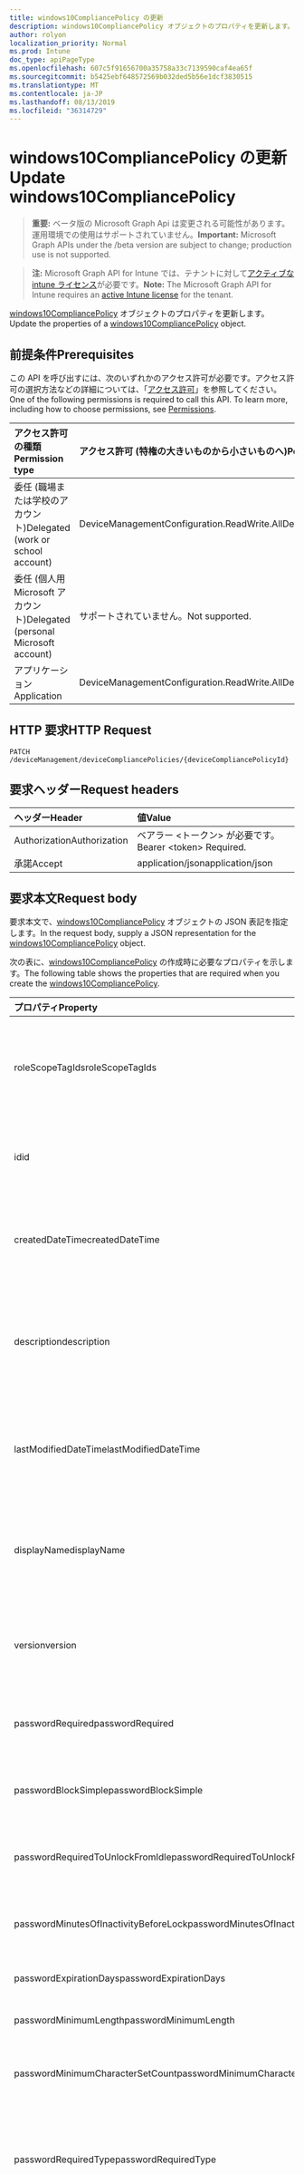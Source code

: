 ```yaml
---
title: windows10CompliancePolicy の更新
description: windows10CompliancePolicy オブジェクトのプロパティを更新します。
author: rolyon
localization_priority: Normal
ms.prod: Intune
doc_type: apiPageType
ms.openlocfilehash: 607c5f91656700a35758a33c7139590caf4ea65f
ms.sourcegitcommit: b5425ebf648572569b032ded5b56e1dcf3830515
ms.translationtype: MT
ms.contentlocale: ja-JP
ms.lasthandoff: 08/13/2019
ms.locfileid: "36314729"
---
```

# <a name="update-windows10compliancepolicy"></a><span data-ttu-id="c6e77-103">windows10CompliancePolicy の更新</span><span class="sxs-lookup"><span data-stu-id="c6e77-103">Update windows10CompliancePolicy</span></span>

> <span data-ttu-id="c6e77-104">**重要:** ベータ版の Microsoft Graph Api は変更される可能性があります。運用環境での使用はサポートされていません。</span><span class="sxs-lookup"><span data-stu-id="c6e77-104">**Important:** Microsoft Graph APIs under the /beta version are subject to change; production use is not supported.</span></span>

> <span data-ttu-id="c6e77-105">**注:** Microsoft Graph API for Intune では、テナントに対して[アクティブな intune ライセンス](https://go.microsoft.com/fwlink/?linkid=839381)が必要です。</span><span class="sxs-lookup"><span data-stu-id="c6e77-105">**Note:** The Microsoft Graph API for Intune requires an [active Intune license](https://go.microsoft.com/fwlink/?linkid=839381) for the tenant.</span></span>

<span data-ttu-id="c6e77-106">[windows10CompliancePolicy](../resources/intune-deviceconfig-windows10compliancepolicy.md) オブジェクトのプロパティを更新します。</span><span class="sxs-lookup"><span data-stu-id="c6e77-106">Update the properties of a [windows10CompliancePolicy](../resources/intune-deviceconfig-windows10compliancepolicy.md) object.</span></span>

## <a name="prerequisites"></a><span data-ttu-id="c6e77-107">前提条件</span><span class="sxs-lookup"><span data-stu-id="c6e77-107">Prerequisites</span></span>
<span data-ttu-id="c6e77-p101">この API を呼び出すには、次のいずれかのアクセス許可が必要です。アクセス許可の選択方法などの詳細については、「[アクセス許可](/graph/permissions-reference)」を参照してください。</span><span class="sxs-lookup"><span data-stu-id="c6e77-p101">One of the following permissions is required to call this API. To learn more, including how to choose permissions, see [Permissions](/graph/permissions-reference).</span></span>

|<span data-ttu-id="c6e77-110">アクセス許可の種類</span><span class="sxs-lookup"><span data-stu-id="c6e77-110">Permission type</span></span>|<span data-ttu-id="c6e77-111">アクセス許可 (特権の大きいものから小さいものへ)</span><span class="sxs-lookup"><span data-stu-id="c6e77-111">Permissions (from most to least privileged)</span></span>|
|:---|:---|
|<span data-ttu-id="c6e77-112">委任 (職場または学校のアカウント)</span><span class="sxs-lookup"><span data-stu-id="c6e77-112">Delegated (work or school account)</span></span>|<span data-ttu-id="c6e77-113">DeviceManagementConfiguration.ReadWrite.All</span><span class="sxs-lookup"><span data-stu-id="c6e77-113">DeviceManagementConfiguration.ReadWrite.All</span></span>|
|<span data-ttu-id="c6e77-114">委任 (個人用 Microsoft アカウント)</span><span class="sxs-lookup"><span data-stu-id="c6e77-114">Delegated (personal Microsoft account)</span></span>|<span data-ttu-id="c6e77-115">サポートされていません。</span><span class="sxs-lookup"><span data-stu-id="c6e77-115">Not supported.</span></span>|
|<span data-ttu-id="c6e77-116">アプリケーション</span><span class="sxs-lookup"><span data-stu-id="c6e77-116">Application</span></span>|<span data-ttu-id="c6e77-117">DeviceManagementConfiguration.ReadWrite.All</span><span class="sxs-lookup"><span data-stu-id="c6e77-117">DeviceManagementConfiguration.ReadWrite.All</span></span>|

## <a name="http-request"></a><span data-ttu-id="c6e77-118">HTTP 要求</span><span class="sxs-lookup"><span data-stu-id="c6e77-118">HTTP Request</span></span>
<!-- {
  "blockType": "ignored"
}
-->
``` http
PATCH /deviceManagement/deviceCompliancePolicies/{deviceCompliancePolicyId}
```

## <a name="request-headers"></a><span data-ttu-id="c6e77-119">要求ヘッダー</span><span class="sxs-lookup"><span data-stu-id="c6e77-119">Request headers</span></span>
|<span data-ttu-id="c6e77-120">ヘッダー</span><span class="sxs-lookup"><span data-stu-id="c6e77-120">Header</span></span>|<span data-ttu-id="c6e77-121">値</span><span class="sxs-lookup"><span data-stu-id="c6e77-121">Value</span></span>|
|:---|:---|
|<span data-ttu-id="c6e77-122">Authorization</span><span class="sxs-lookup"><span data-stu-id="c6e77-122">Authorization</span></span>|<span data-ttu-id="c6e77-123">ベアラー &lt;トークン&gt; が必要です。</span><span class="sxs-lookup"><span data-stu-id="c6e77-123">Bearer &lt;token&gt; Required.</span></span>|
|<span data-ttu-id="c6e77-124">承諾</span><span class="sxs-lookup"><span data-stu-id="c6e77-124">Accept</span></span>|<span data-ttu-id="c6e77-125">application/json</span><span class="sxs-lookup"><span data-stu-id="c6e77-125">application/json</span></span>|

## <a name="request-body"></a><span data-ttu-id="c6e77-126">要求本文</span><span class="sxs-lookup"><span data-stu-id="c6e77-126">Request body</span></span>
<span data-ttu-id="c6e77-127">要求本文で、[windows10CompliancePolicy](../resources/intune-deviceconfig-windows10compliancepolicy.md) オブジェクトの JSON 表記を指定します。</span><span class="sxs-lookup"><span data-stu-id="c6e77-127">In the request body, supply a JSON representation for the [windows10CompliancePolicy](../resources/intune-deviceconfig-windows10compliancepolicy.md) object.</span></span>

<span data-ttu-id="c6e77-128">次の表に、[windows10CompliancePolicy](../resources/intune-deviceconfig-windows10compliancepolicy.md) の作成時に必要なプロパティを示します。</span><span class="sxs-lookup"><span data-stu-id="c6e77-128">The following table shows the properties that are required when you create the [windows10CompliancePolicy](../resources/intune-deviceconfig-windows10compliancepolicy.md).</span></span>

|<span data-ttu-id="c6e77-129">プロパティ</span><span class="sxs-lookup"><span data-stu-id="c6e77-129">Property</span></span>|<span data-ttu-id="c6e77-130">型</span><span class="sxs-lookup"><span data-stu-id="c6e77-130">Type</span></span>|<span data-ttu-id="c6e77-131">説明</span><span class="sxs-lookup"><span data-stu-id="c6e77-131">Description</span></span>|
|:---|:---|:---|
|<span data-ttu-id="c6e77-132">roleScopeTagIds</span><span class="sxs-lookup"><span data-stu-id="c6e77-132">roleScopeTagIds</span></span>|<span data-ttu-id="c6e77-133">文字列コレクション</span><span class="sxs-lookup"><span data-stu-id="c6e77-133">String collection</span></span>|<span data-ttu-id="c6e77-134">このエンティティインスタンスの範囲タグのリスト。</span><span class="sxs-lookup"><span data-stu-id="c6e77-134">List of Scope Tags for this Entity instance.</span></span> <span data-ttu-id="c6e77-135">[deviceCompliancePolicy](../resources/intune-deviceconfig-devicecompliancepolicy.md) から継承します</span><span class="sxs-lookup"><span data-stu-id="c6e77-135">Inherited from [deviceCompliancePolicy](../resources/intune-deviceconfig-devicecompliancepolicy.md)</span></span>|
|<span data-ttu-id="c6e77-136">id</span><span class="sxs-lookup"><span data-stu-id="c6e77-136">id</span></span>|<span data-ttu-id="c6e77-137">文字列</span><span class="sxs-lookup"><span data-stu-id="c6e77-137">String</span></span>|<span data-ttu-id="c6e77-138">エンティティのキー。</span><span class="sxs-lookup"><span data-stu-id="c6e77-138">Key of the entity.</span></span> <span data-ttu-id="c6e77-139">[deviceCompliancePolicy](../resources/intune-deviceconfig-devicecompliancepolicy.md) から継承します</span><span class="sxs-lookup"><span data-stu-id="c6e77-139">Inherited from [deviceCompliancePolicy](../resources/intune-deviceconfig-devicecompliancepolicy.md)</span></span>|
|<span data-ttu-id="c6e77-140">createdDateTime</span><span class="sxs-lookup"><span data-stu-id="c6e77-140">createdDateTime</span></span>|<span data-ttu-id="c6e77-141">DateTimeOffset</span><span class="sxs-lookup"><span data-stu-id="c6e77-141">DateTimeOffset</span></span>|<span data-ttu-id="c6e77-142">オブジェクトが作成された DateTime。</span><span class="sxs-lookup"><span data-stu-id="c6e77-142">DateTime the object was created.</span></span> <span data-ttu-id="c6e77-143">[deviceCompliancePolicy](../resources/intune-deviceconfig-devicecompliancepolicy.md) から継承します</span><span class="sxs-lookup"><span data-stu-id="c6e77-143">Inherited from [deviceCompliancePolicy](../resources/intune-deviceconfig-devicecompliancepolicy.md)</span></span>|
|<span data-ttu-id="c6e77-144">description</span><span class="sxs-lookup"><span data-stu-id="c6e77-144">description</span></span>|<span data-ttu-id="c6e77-145">String</span><span class="sxs-lookup"><span data-stu-id="c6e77-145">String</span></span>|<span data-ttu-id="c6e77-146">管理者が指定した、デバイス構成についての説明。</span><span class="sxs-lookup"><span data-stu-id="c6e77-146">Admin provided description of the Device Configuration.</span></span> <span data-ttu-id="c6e77-147">[deviceCompliancePolicy](../resources/intune-deviceconfig-devicecompliancepolicy.md) から継承します</span><span class="sxs-lookup"><span data-stu-id="c6e77-147">Inherited from [deviceCompliancePolicy](../resources/intune-deviceconfig-devicecompliancepolicy.md)</span></span>|
|<span data-ttu-id="c6e77-148">lastModifiedDateTime</span><span class="sxs-lookup"><span data-stu-id="c6e77-148">lastModifiedDateTime</span></span>|<span data-ttu-id="c6e77-149">DateTimeOffset</span><span class="sxs-lookup"><span data-stu-id="c6e77-149">DateTimeOffset</span></span>|<span data-ttu-id="c6e77-150">オブジェクトの最終更新の DateTime。</span><span class="sxs-lookup"><span data-stu-id="c6e77-150">DateTime the object was last modified.</span></span> <span data-ttu-id="c6e77-151">[deviceCompliancePolicy](../resources/intune-deviceconfig-devicecompliancepolicy.md) から継承します</span><span class="sxs-lookup"><span data-stu-id="c6e77-151">Inherited from [deviceCompliancePolicy](../resources/intune-deviceconfig-devicecompliancepolicy.md)</span></span>|
|<span data-ttu-id="c6e77-152">displayName</span><span class="sxs-lookup"><span data-stu-id="c6e77-152">displayName</span></span>|<span data-ttu-id="c6e77-153">String</span><span class="sxs-lookup"><span data-stu-id="c6e77-153">String</span></span>|<span data-ttu-id="c6e77-154">管理者が指定した、デバイス構成の名前。</span><span class="sxs-lookup"><span data-stu-id="c6e77-154">Admin provided name of the device configuration.</span></span> <span data-ttu-id="c6e77-155">[deviceCompliancePolicy](../resources/intune-deviceconfig-devicecompliancepolicy.md) から継承します</span><span class="sxs-lookup"><span data-stu-id="c6e77-155">Inherited from [deviceCompliancePolicy](../resources/intune-deviceconfig-devicecompliancepolicy.md)</span></span>|
|<span data-ttu-id="c6e77-156">version</span><span class="sxs-lookup"><span data-stu-id="c6e77-156">version</span></span>|<span data-ttu-id="c6e77-157">Int32</span><span class="sxs-lookup"><span data-stu-id="c6e77-157">Int32</span></span>|<span data-ttu-id="c6e77-158">デバイス構成のバージョン。</span><span class="sxs-lookup"><span data-stu-id="c6e77-158">Version of the device configuration.</span></span> <span data-ttu-id="c6e77-159">[deviceCompliancePolicy](../resources/intune-deviceconfig-devicecompliancepolicy.md) から継承します</span><span class="sxs-lookup"><span data-stu-id="c6e77-159">Inherited from [deviceCompliancePolicy](../resources/intune-deviceconfig-devicecompliancepolicy.md)</span></span>|
|<span data-ttu-id="c6e77-160">passwordRequired</span><span class="sxs-lookup"><span data-stu-id="c6e77-160">passwordRequired</span></span>|<span data-ttu-id="c6e77-161">Boolean</span><span class="sxs-lookup"><span data-stu-id="c6e77-161">Boolean</span></span>|<span data-ttu-id="c6e77-162">Windows デバイスのロックを解除するパスワードを要求します。</span><span class="sxs-lookup"><span data-stu-id="c6e77-162">Require a password to unlock Windows device.</span></span>|
|<span data-ttu-id="c6e77-163">passwordBlockSimple</span><span class="sxs-lookup"><span data-stu-id="c6e77-163">passwordBlockSimple</span></span>|<span data-ttu-id="c6e77-164">Boolean</span><span class="sxs-lookup"><span data-stu-id="c6e77-164">Boolean</span></span>|<span data-ttu-id="c6e77-165">単純なパスワードをブロックするかどうかを示します。</span><span class="sxs-lookup"><span data-stu-id="c6e77-165">Indicates whether or not to block simple password.</span></span>|
|<span data-ttu-id="c6e77-166">passwordRequiredToUnlockFromIdle</span><span class="sxs-lookup"><span data-stu-id="c6e77-166">passwordRequiredToUnlockFromIdle</span></span>|<span data-ttu-id="c6e77-167">Boolean</span><span class="sxs-lookup"><span data-stu-id="c6e77-167">Boolean</span></span>|<span data-ttu-id="c6e77-168">アイドル デバイスのロックを解除するパスワードを要求します。</span><span class="sxs-lookup"><span data-stu-id="c6e77-168">Require a password to unlock an idle device.</span></span>|
|<span data-ttu-id="c6e77-169">passwordMinutesOfInactivityBeforeLock</span><span class="sxs-lookup"><span data-stu-id="c6e77-169">passwordMinutesOfInactivityBeforeLock</span></span>|<span data-ttu-id="c6e77-170">Int32</span><span class="sxs-lookup"><span data-stu-id="c6e77-170">Int32</span></span>|<span data-ttu-id="c6e77-171">パスワードが要求されるまでの非アクティブ時間 (分)。</span><span class="sxs-lookup"><span data-stu-id="c6e77-171">Minutes of inactivity before a password is required.</span></span>|
|<span data-ttu-id="c6e77-172">passwordExpirationDays</span><span class="sxs-lookup"><span data-stu-id="c6e77-172">passwordExpirationDays</span></span>|<span data-ttu-id="c6e77-173">Int32</span><span class="sxs-lookup"><span data-stu-id="c6e77-173">Int32</span></span>|<span data-ttu-id="c6e77-174">パスワードの有効期限 (日数)。</span><span class="sxs-lookup"><span data-stu-id="c6e77-174">The password expiration in days.</span></span>|
|<span data-ttu-id="c6e77-175">passwordMinimumLength</span><span class="sxs-lookup"><span data-stu-id="c6e77-175">passwordMinimumLength</span></span>|<span data-ttu-id="c6e77-176">Int32</span><span class="sxs-lookup"><span data-stu-id="c6e77-176">Int32</span></span>|<span data-ttu-id="c6e77-177">パスワードの最小文字数。</span><span class="sxs-lookup"><span data-stu-id="c6e77-177">The minimum password length.</span></span>|
|<span data-ttu-id="c6e77-178">passwordMinimumCharacterSetCount</span><span class="sxs-lookup"><span data-stu-id="c6e77-178">passwordMinimumCharacterSetCount</span></span>|<span data-ttu-id="c6e77-179">Int32</span><span class="sxs-lookup"><span data-stu-id="c6e77-179">Int32</span></span>|<span data-ttu-id="c6e77-180">パスワードに必要な文字セットの数。</span><span class="sxs-lookup"><span data-stu-id="c6e77-180">The number of character sets required in the password.</span></span>|
|<span data-ttu-id="c6e77-181">passwordRequiredType</span><span class="sxs-lookup"><span data-stu-id="c6e77-181">passwordRequiredType</span></span>|[<span data-ttu-id="c6e77-182">requiredPasswordType</span><span class="sxs-lookup"><span data-stu-id="c6e77-182">requiredPasswordType</span></span>](../resources/intune-deviceconfig-requiredpasswordtype.md)|<span data-ttu-id="c6e77-183">必要なパスワードの種類。</span><span class="sxs-lookup"><span data-stu-id="c6e77-183">The required password type.</span></span> <span data-ttu-id="c6e77-184">可能な値は、`deviceDefault`、`alphanumeric`、`numeric` です。</span><span class="sxs-lookup"><span data-stu-id="c6e77-184">Possible values are: `deviceDefault`, `alphanumeric`, `numeric`.</span></span>|
|<span data-ttu-id="c6e77-185">passwordPreviousPasswordBlockCount</span><span class="sxs-lookup"><span data-stu-id="c6e77-185">passwordPreviousPasswordBlockCount</span></span>|<span data-ttu-id="c6e77-186">Int32</span><span class="sxs-lookup"><span data-stu-id="c6e77-186">Int32</span></span>|<span data-ttu-id="c6e77-187">再使用を禁止する、以前のパスワードの数。</span><span class="sxs-lookup"><span data-stu-id="c6e77-187">The number of previous passwords to prevent re-use of.</span></span>|
|<span data-ttu-id="c6e77-188">requireHealthyDeviceReport</span><span class="sxs-lookup"><span data-stu-id="c6e77-188">requireHealthyDeviceReport</span></span>|<span data-ttu-id="c6e77-189">Boolean</span><span class="sxs-lookup"><span data-stu-id="c6e77-189">Boolean</span></span>|<span data-ttu-id="c6e77-190">デバイスが Windows デバイス正常性構成証明によって正常と報告されることを要求します。</span><span class="sxs-lookup"><span data-stu-id="c6e77-190">Require devices to be reported as healthy by Windows Device Health Attestation.</span></span>|
|<span data-ttu-id="c6e77-191">osMinimumVersion</span><span class="sxs-lookup"><span data-stu-id="c6e77-191">osMinimumVersion</span></span>|<span data-ttu-id="c6e77-192">String</span><span class="sxs-lookup"><span data-stu-id="c6e77-192">String</span></span>|<span data-ttu-id="c6e77-193">Windows 10 の最小バージョン。</span><span class="sxs-lookup"><span data-stu-id="c6e77-193">Minimum Windows 10 version.</span></span>|
|<span data-ttu-id="c6e77-194">osMaximumVersion</span><span class="sxs-lookup"><span data-stu-id="c6e77-194">osMaximumVersion</span></span>|<span data-ttu-id="c6e77-195">文字列型 (String)</span><span class="sxs-lookup"><span data-stu-id="c6e77-195">String</span></span>|<span data-ttu-id="c6e77-196">Windows 10 の最大バージョン。</span><span class="sxs-lookup"><span data-stu-id="c6e77-196">Maximum Windows 10 version.</span></span>|
|<span data-ttu-id="c6e77-197">mobileOsMinimumVersion</span><span class="sxs-lookup"><span data-stu-id="c6e77-197">mobileOsMinimumVersion</span></span>|<span data-ttu-id="c6e77-198">String</span><span class="sxs-lookup"><span data-stu-id="c6e77-198">String</span></span>|<span data-ttu-id="c6e77-199">Windows Phone の最小バージョン。</span><span class="sxs-lookup"><span data-stu-id="c6e77-199">Minimum Windows Phone version.</span></span>|
|<span data-ttu-id="c6e77-200">mobileOsMaximumVersion</span><span class="sxs-lookup"><span data-stu-id="c6e77-200">mobileOsMaximumVersion</span></span>|<span data-ttu-id="c6e77-201">String</span><span class="sxs-lookup"><span data-stu-id="c6e77-201">String</span></span>|<span data-ttu-id="c6e77-202">Windows Phone の最大バージョン。</span><span class="sxs-lookup"><span data-stu-id="c6e77-202">Maximum Windows Phone version.</span></span>|
|<span data-ttu-id="c6e77-203">earlyLaunchAntiMalwareDriverEnabled</span><span class="sxs-lookup"><span data-stu-id="c6e77-203">earlyLaunchAntiMalwareDriverEnabled</span></span>|<span data-ttu-id="c6e77-204">Boolean</span><span class="sxs-lookup"><span data-stu-id="c6e77-204">Boolean</span></span>|<span data-ttu-id="c6e77-205">デバイスが Windows デバイス正常性構成証明によって正常と報告される (早期起動マルウェア対策ドライバーが有効である) ことを要求します。</span><span class="sxs-lookup"><span data-stu-id="c6e77-205">Require devices to be reported as healthy by Windows Device Health Attestation - early launch antimalware driver is enabled.</span></span>|
|<span data-ttu-id="c6e77-206">bitLockerEnabled</span><span class="sxs-lookup"><span data-stu-id="c6e77-206">bitLockerEnabled</span></span>|<span data-ttu-id="c6e77-207">Boolean</span><span class="sxs-lookup"><span data-stu-id="c6e77-207">Boolean</span></span>|<span data-ttu-id="c6e77-208">デバイスが Windows デバイス正常性構成証明によって正常と報告される (BitLocker が有効である) ことを要求します。</span><span class="sxs-lookup"><span data-stu-id="c6e77-208">Require devices to be reported healthy by Windows Device Health Attestation - bit locker is enabled</span></span>|
|<span data-ttu-id="c6e77-209">secureBootEnabled</span><span class="sxs-lookup"><span data-stu-id="c6e77-209">secureBootEnabled</span></span>|<span data-ttu-id="c6e77-210">Boolean</span><span class="sxs-lookup"><span data-stu-id="c6e77-210">Boolean</span></span>|<span data-ttu-id="c6e77-211">デバイスが Windows デバイス正常性構成証明によって正常と報告される (セキュア ブートが有効である) ことを要求します。</span><span class="sxs-lookup"><span data-stu-id="c6e77-211">Require devices to be reported as healthy by Windows Device Health Attestation - secure boot is enabled.</span></span>|
|<span data-ttu-id="c6e77-212">codeIntegrityEnabled</span><span class="sxs-lookup"><span data-stu-id="c6e77-212">codeIntegrityEnabled</span></span>|<span data-ttu-id="c6e77-213">Boolean</span><span class="sxs-lookup"><span data-stu-id="c6e77-213">Boolean</span></span>|<span data-ttu-id="c6e77-214">デバイスが Windows デバイス正常性構成証明によって正常と報告されることを要求します。</span><span class="sxs-lookup"><span data-stu-id="c6e77-214">Require devices to be reported as healthy by Windows Device Health Attestation.</span></span>|
|<span data-ttu-id="c6e77-215">storageRequireEncryption</span><span class="sxs-lookup"><span data-stu-id="c6e77-215">storageRequireEncryption</span></span>|<span data-ttu-id="c6e77-216">Boolean</span><span class="sxs-lookup"><span data-stu-id="c6e77-216">Boolean</span></span>|<span data-ttu-id="c6e77-217">Windows デバイス上での暗号化を要求します。</span><span class="sxs-lookup"><span data-stu-id="c6e77-217">Require encryption on windows devices.</span></span>|
|<span data-ttu-id="c6e77-218">activeFirewallRequired</span><span class="sxs-lookup"><span data-stu-id="c6e77-218">activeFirewallRequired</span></span>|<span data-ttu-id="c6e77-219">Boolean</span><span class="sxs-lookup"><span data-stu-id="c6e77-219">Boolean</span></span>|<span data-ttu-id="c6e77-220">Windows デバイスでアクティブなファイアウォールが必要です。</span><span class="sxs-lookup"><span data-stu-id="c6e77-220">Require active firewall on Windows devices.</span></span>|
|<span data-ttu-id="c6e77-221">defenderEnabled</span><span class="sxs-lookup"><span data-stu-id="c6e77-221">defenderEnabled</span></span>|<span data-ttu-id="c6e77-222">Boolean</span><span class="sxs-lookup"><span data-stu-id="c6e77-222">Boolean</span></span>|<span data-ttu-id="c6e77-223">Windows デバイスで Windows Defender マルウェア対策を必須にする。</span><span class="sxs-lookup"><span data-stu-id="c6e77-223">Require Windows Defender Antimalware on Windows devices.</span></span>|
|<span data-ttu-id="c6e77-224">defenderVersion</span><span class="sxs-lookup"><span data-stu-id="c6e77-224">defenderVersion</span></span>|<span data-ttu-id="c6e77-225">String</span><span class="sxs-lookup"><span data-stu-id="c6e77-225">String</span></span>|<span data-ttu-id="c6e77-226">Windows デバイスで Windows Defender マルウェア対策の最小バージョンが必要です。</span><span class="sxs-lookup"><span data-stu-id="c6e77-226">Require Windows Defender Antimalware minimum version on Windows devices.</span></span>|
|<span data-ttu-id="c6e77-227">signatureOutOfDate</span><span class="sxs-lookup"><span data-stu-id="c6e77-227">signatureOutOfDate</span></span>|<span data-ttu-id="c6e77-228">Boolean</span><span class="sxs-lookup"><span data-stu-id="c6e77-228">Boolean</span></span>|<span data-ttu-id="c6e77-229">Windows デバイスで Windows Defender マルウェア対策の署名が最新の状態になっていることを要求します。</span><span class="sxs-lookup"><span data-stu-id="c6e77-229">Require Windows Defender Antimalware Signature to be up to date on Windows devices.</span></span>|
|<span data-ttu-id="c6e77-230">rtpEnabled</span><span class="sxs-lookup"><span data-stu-id="c6e77-230">rtpEnabled</span></span>|<span data-ttu-id="c6e77-231">Boolean</span><span class="sxs-lookup"><span data-stu-id="c6e77-231">Boolean</span></span>|<span data-ttu-id="c6e77-232">Windows デバイスで Windows Defender マルウェア対策のリアルタイム保護を必要とします。</span><span class="sxs-lookup"><span data-stu-id="c6e77-232">Require Windows Defender Antimalware Real-Time Protection on Windows devices.</span></span>|
|<span data-ttu-id="c6e77-233">antivirusRequired</span><span class="sxs-lookup"><span data-stu-id="c6e77-233">antivirusRequired</span></span>|<span data-ttu-id="c6e77-234">Boolean</span><span class="sxs-lookup"><span data-stu-id="c6e77-234">Boolean</span></span>|<span data-ttu-id="c6e77-235">Windows Decurity Center に登録されているウイルス対策ソリューション (Symantec、Windows Defender など) を必要とします。</span><span class="sxs-lookup"><span data-stu-id="c6e77-235">Require any Antivirus solution registered with Windows Decurity Center to be on and monitoring (e.g. Symantec, Windows Defender).</span></span>|
|<span data-ttu-id="c6e77-236">antiSpywareRequired</span><span class="sxs-lookup"><span data-stu-id="c6e77-236">antiSpywareRequired</span></span>|<span data-ttu-id="c6e77-237">Boolean</span><span class="sxs-lookup"><span data-stu-id="c6e77-237">Boolean</span></span>|<span data-ttu-id="c6e77-238">Windows Decurity Center に登録されているスパイウェア対策ソリューションで、オンおよび監視する必要があります (Symantec、Windows Defender など)。</span><span class="sxs-lookup"><span data-stu-id="c6e77-238">Require any AntiSpyware solution registered with Windows Decurity Center to be on and monitoring (e.g. Symantec, Windows Defender).</span></span>|
|<span data-ttu-id="c6e77-239">validOperatingSystemBuildRanges</span><span class="sxs-lookup"><span data-stu-id="c6e77-239">validOperatingSystemBuildRanges</span></span>|<span data-ttu-id="c6e77-240">[operatingSystemVersionRange](../resources/intune-deviceconfig-operatingsystemversionrange.md)コレクション</span><span class="sxs-lookup"><span data-stu-id="c6e77-240">[operatingSystemVersionRange](../resources/intune-deviceconfig-operatingsystemversionrange.md) collection</span></span>|<span data-ttu-id="c6e77-241">Windows デバイス上の有効なオペレーティングシステムのビルド範囲。</span><span class="sxs-lookup"><span data-stu-id="c6e77-241">The valid operating system build ranges on Windows devices.</span></span> <span data-ttu-id="c6e77-242">このコレクションには、最大で 10000 個の要素を含めることができます。</span><span class="sxs-lookup"><span data-stu-id="c6e77-242">This collection can contain a maximum of 10000 elements.</span></span>|
|<span data-ttu-id="c6e77-243">deviceThreatProtectionEnabled</span><span class="sxs-lookup"><span data-stu-id="c6e77-243">deviceThreatProtectionEnabled</span></span>|<span data-ttu-id="c6e77-244">Boolean</span><span class="sxs-lookup"><span data-stu-id="c6e77-244">Boolean</span></span>|<span data-ttu-id="c6e77-245">デバイスの脅威保護が有効になっていることを要求します。</span><span class="sxs-lookup"><span data-stu-id="c6e77-245">Require that devices have enabled device threat protection.</span></span>|
|<span data-ttu-id="c6e77-246">deviceThreatProtectionRequiredSecurityLevel</span><span class="sxs-lookup"><span data-stu-id="c6e77-246">deviceThreatProtectionRequiredSecurityLevel</span></span>|[<span data-ttu-id="c6e77-247">deviceThreatProtectionLevel</span><span class="sxs-lookup"><span data-stu-id="c6e77-247">deviceThreatProtectionLevel</span></span>](../resources/intune-deviceconfig-devicethreatprotectionlevel.md)|<span data-ttu-id="c6e77-248">デバイスの脅威保護で、コンプライアンス違反を報告するために最低限必要となるリスクレベル。</span><span class="sxs-lookup"><span data-stu-id="c6e77-248">Require Device Threat Protection minimum risk level to report noncompliance.</span></span> <span data-ttu-id="c6e77-249">使用可能な値: `unavailable`、`secured`、`low`、`medium`、`high`、`notSet`。</span><span class="sxs-lookup"><span data-stu-id="c6e77-249">Possible values are: `unavailable`, `secured`, `low`, `medium`, `high`, `notSet`.</span></span>|
|<span data-ttu-id="c6e77-250">configurationManagerComplianceRequired</span><span class="sxs-lookup"><span data-stu-id="c6e77-250">configurationManagerComplianceRequired</span></span>|<span data-ttu-id="c6e77-251">Boolean</span><span class="sxs-lookup"><span data-stu-id="c6e77-251">Boolean</span></span>|<span data-ttu-id="c6e77-252">Intune コンプライアンスの状態を考慮に入れて SCCM コンプライアンスの状態を考慮する必要があります。</span><span class="sxs-lookup"><span data-stu-id="c6e77-252">Require to consider SCCM Compliance state into consideration for Intune Compliance State.</span></span>|
|<span data-ttu-id="c6e77-253">tpmRequired</span><span class="sxs-lookup"><span data-stu-id="c6e77-253">tpmRequired</span></span>|<span data-ttu-id="c6e77-254">Boolean</span><span class="sxs-lookup"><span data-stu-id="c6e77-254">Boolean</span></span>|<span data-ttu-id="c6e77-255">トラステッドプラットフォームモジュール (TPM) が存在することを要求します。</span><span class="sxs-lookup"><span data-stu-id="c6e77-255">Require Trusted Platform Module(TPM) to be present.</span></span>|



## <a name="response"></a><span data-ttu-id="c6e77-256">応答</span><span class="sxs-lookup"><span data-stu-id="c6e77-256">Response</span></span>
<span data-ttu-id="c6e77-257">成功した場合、このメソッドは `200 OK` 応答コードと、更新された [windows10CompliancePolicy](../resources/intune-deviceconfig-windows10compliancepolicy.md) オブジェクトを応答本文で返します。</span><span class="sxs-lookup"><span data-stu-id="c6e77-257">If successful, this method returns a `200 OK` response code and an updated [windows10CompliancePolicy](../resources/intune-deviceconfig-windows10compliancepolicy.md) object in the response body.</span></span>

## <a name="example"></a><span data-ttu-id="c6e77-258">例</span><span class="sxs-lookup"><span data-stu-id="c6e77-258">Example</span></span>

### <a name="request"></a><span data-ttu-id="c6e77-259">要求</span><span class="sxs-lookup"><span data-stu-id="c6e77-259">Request</span></span>
<span data-ttu-id="c6e77-260">以下は、要求の例です。</span><span class="sxs-lookup"><span data-stu-id="c6e77-260">Here is an example of the request.</span></span>
``` http
PATCH https://graph.microsoft.com/beta/deviceManagement/deviceCompliancePolicies/{deviceCompliancePolicyId}
Content-type: application/json
Content-length: 1690

{
  "@odata.type": "#microsoft.graph.windows10CompliancePolicy",
  "roleScopeTagIds": [
    "Role Scope Tag Ids value"
  ],
  "description": "Description value",
  "displayName": "Display Name value",
  "version": 7,
  "passwordRequired": true,
  "passwordBlockSimple": true,
  "passwordRequiredToUnlockFromIdle": true,
  "passwordMinutesOfInactivityBeforeLock": 5,
  "passwordExpirationDays": 6,
  "passwordMinimumLength": 5,
  "passwordMinimumCharacterSetCount": 0,
  "passwordRequiredType": "alphanumeric",
  "passwordPreviousPasswordBlockCount": 2,
  "requireHealthyDeviceReport": true,
  "osMinimumVersion": "Os Minimum Version value",
  "osMaximumVersion": "Os Maximum Version value",
  "mobileOsMinimumVersion": "Mobile Os Minimum Version value",
  "mobileOsMaximumVersion": "Mobile Os Maximum Version value",
  "earlyLaunchAntiMalwareDriverEnabled": true,
  "bitLockerEnabled": true,
  "secureBootEnabled": true,
  "codeIntegrityEnabled": true,
  "storageRequireEncryption": true,
  "activeFirewallRequired": true,
  "defenderEnabled": true,
  "defenderVersion": "Defender Version value",
  "signatureOutOfDate": true,
  "rtpEnabled": true,
  "antivirusRequired": true,
  "antiSpywareRequired": true,
  "validOperatingSystemBuildRanges": [
    {
      "@odata.type": "microsoft.graph.operatingSystemVersionRange",
      "description": "Description value",
      "lowestVersion": "Lowest Version value",
      "highestVersion": "Highest Version value"
    }
  ],
  "deviceThreatProtectionEnabled": true,
  "deviceThreatProtectionRequiredSecurityLevel": "secured",
  "configurationManagerComplianceRequired": true,
  "tpmRequired": true
}
```

### <a name="response"></a><span data-ttu-id="c6e77-261">応答</span><span class="sxs-lookup"><span data-stu-id="c6e77-261">Response</span></span>
<span data-ttu-id="c6e77-p112">以下は、応答の例です。注:簡潔にするために、ここに示す応答オブジェクトは切り詰められている場合があります。すべてのプロパティは実際の呼び出しから返されます。</span><span class="sxs-lookup"><span data-stu-id="c6e77-p112">Here is an example of the response. Note: The response object shown here may be truncated for brevity. All of the properties will be returned from an actual call.</span></span>
``` http
HTTP/1.1 200 OK
Content-Type: application/json
Content-Length: 1862

{
  "@odata.type": "#microsoft.graph.windows10CompliancePolicy",
  "roleScopeTagIds": [
    "Role Scope Tag Ids value"
  ],
  "id": "2919ae62-ae62-2919-62ae-192962ae1929",
  "createdDateTime": "2017-01-01T00:02:43.5775965-08:00",
  "description": "Description value",
  "lastModifiedDateTime": "2017-01-01T00:00:35.1329464-08:00",
  "displayName": "Display Name value",
  "version": 7,
  "passwordRequired": true,
  "passwordBlockSimple": true,
  "passwordRequiredToUnlockFromIdle": true,
  "passwordMinutesOfInactivityBeforeLock": 5,
  "passwordExpirationDays": 6,
  "passwordMinimumLength": 5,
  "passwordMinimumCharacterSetCount": 0,
  "passwordRequiredType": "alphanumeric",
  "passwordPreviousPasswordBlockCount": 2,
  "requireHealthyDeviceReport": true,
  "osMinimumVersion": "Os Minimum Version value",
  "osMaximumVersion": "Os Maximum Version value",
  "mobileOsMinimumVersion": "Mobile Os Minimum Version value",
  "mobileOsMaximumVersion": "Mobile Os Maximum Version value",
  "earlyLaunchAntiMalwareDriverEnabled": true,
  "bitLockerEnabled": true,
  "secureBootEnabled": true,
  "codeIntegrityEnabled": true,
  "storageRequireEncryption": true,
  "activeFirewallRequired": true,
  "defenderEnabled": true,
  "defenderVersion": "Defender Version value",
  "signatureOutOfDate": true,
  "rtpEnabled": true,
  "antivirusRequired": true,
  "antiSpywareRequired": true,
  "validOperatingSystemBuildRanges": [
    {
      "@odata.type": "microsoft.graph.operatingSystemVersionRange",
      "description": "Description value",
      "lowestVersion": "Lowest Version value",
      "highestVersion": "Highest Version value"
    }
  ],
  "deviceThreatProtectionEnabled": true,
  "deviceThreatProtectionRequiredSecurityLevel": "secured",
  "configurationManagerComplianceRequired": true,
  "tpmRequired": true
}
```






